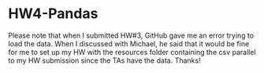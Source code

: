 # HW4-Pandas

Please note that when I submitted HW#3, GitHub gave me an error trying to load the data. When I discussed with Michael, he said that it would be fine for me to set up my HW with the resources folder containing the csv parallel to my HW submission since the TAs have the data.  Thanks!

